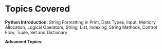 # **Topics Covered**

**Python Introduction**: String Formatting in Print, Data Types, Input, Memory Allocation, Logical Operators, String, List, Indexing, String Methods, Control Flow, Tuple, Set and Dictionary
  
**Advanced Topics**:
